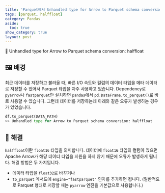 ```yaml
---
title: 'Parquet에서 Unhandled type for Arrow to Parquet schema conversion - halffloat 이 발생할 때'
tags: [parquet, halffloat]
category: Pandas
aside:
  toc: true
show_category: true
layout: post
---
```


🤬 Unhandled type for Arrow to Parquet schema conversion: halffloat

<!--more-->


## 🖼 배경

최근 데이터를 저장하고 불러올 때, 빠른 I/O 속도와 컬럼의 데이터 타입을 메타 데이터로 저장할 수 있어서 Parquet 타입을 자주 사용하고 있습니다. Dependency로 `pyarrow`나 `fastparquet`만 설치하면 `pandas`에서 `pd.DataFrame.to_parquet()`로 바로 사용할 수 있습니다. 그런데 데이터를 저장하는데 아래와 같은 오류가 발생하는 경우가 있었습니다.

```python
df.to_parquet(DATA_PATH)
>> Unhandled type for Arrow to Parquet schema conversion: halffloat
```

## 🤔 해결

`halffloat`이란 `float16` 타입을 의미합니다. 데이터에 `float16` 타입의 컬럼이 있으면 Apache Arrow가 해당 데이터 타입을 지원을 하지 않기 때문에 오류가 발생하게 됩니다. 해결 방법은 두 가지입니다.
- 데이터 타입을 `float32`로 바꾸거나
- `to_parquet` 메서드에 `engine="fastparquet"` 인자를 추가하면 됩니다.
(일반적으로 Parquet 형태로 저장할 때는 `pyarrow` 엔진을 기본값으로 사용합니다.)